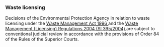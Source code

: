 ###  Waste licensing

Decisions of the Environmental Protection Agency in relation to waste
licensing under the [ Waste Management Act 1996
](http://www.irishstatutebook.ie/1996/en/act/pub/0010/index.html) and the [
Waste Management (Licensing) Regulations 2004 (SI 395/2004)
](http://www.irishstatutebook.ie/2004/en/si/0395.html) are subject to
conventional judicial review in accordance with the provisions of Order 84 of
the Rules of the Superior Courts.
